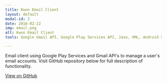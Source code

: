 ```yaml
---
title: Kwon Email Client
layout: default
modal-id: 2
date: 2016-02-22
img: email.png
alt: Kwon Email Client
tools: Google Gmail API, Google Play Services API, Java, XML, Android SDK, Android Studio, Material Design, Git

---
```


Email client using Google Play Services and Gmail API's to manage a user's email accounts. Visit GitHub repository below for full description of functionality.

<div class="center-links">
    <a class="btn btn-md btn-outline github-project-link" href="https://github.com/MikeKwon36/Gmail-Email-Client" target="_blank">
        <i class="fa fa-github"></i>
        <span class="small">View on GitHub</span>
    </a>
</div>
